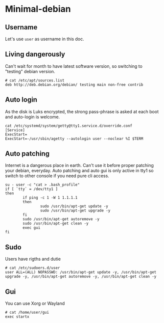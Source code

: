 # Minimal-debian

## Username
Let's use `user` as username in this doc.

## Living dangerously
Can't wait for month to have latest software version, so switching to "testing" debian version.
```
# cat /etc/apt/sources.list
deb http://deb.debian.org/debian/ testing main non-free contrib
```
## Auto login
As the disk is Luks encrypted, the strong pass-phrase is asked at each boot and auto-login is welcome.
```
cat /etc/systemd/system/getty@tty1.service.d/override.conf
[Service]
ExecStart=
ExecStart=-/usr/sbin/agetty --autologin user --noclear %I $TERM
```
## Auto patching
Internet is a dangerous place in earth. Can't use it before proper patching your debian, everyday. Auto patching and auto gui is only active in tty1 so switch  to other console if you need pure cli access.
```
su - user -c "cat > .bash_profile"
if [ `tty` = /dev/tty1 ]
then
        if ping -c 1 -W 1 1.1.1.1
        then
                sudo /usr/bin/apt-get update -y
                sudo /usr/bin/apt-get upgrade -y
        fi
        sudo /usr/bin/apt-get autoremove -y
        sudo /usr/bin/apt-get clean -y
        exec gui
fi
```
## Sudo
Users have rigths and dutie
```
# cat /etc/sudoers.d/user
user ALL=(ALL) NOPASSWD: /usr/bin/apt-get update -y, /usr/bin/apt-get upgrade -y, /usr/bin/apt-get autoremove -y, /usr/bin/apt-get clean -y
```
## Gui
You can use Xorg or Wayland
```
# cat /home/user/gui
exec startx
```
